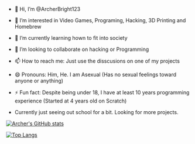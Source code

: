 - 👋 Hi, I’m @ArcherBright123
- 👀 I’m interested in Video Games, Programing, Hacking, 3D Printing and Homebrew
- 🌱 I’m currently learning hown to fit into society
- 💞️ I’m looking to collaborate on hacking or Programming
- 📫 How to reach me: Just use the disscusions on one of my projects
- 😄 Pronouns: Him, He. I am Asexual (Has no sexual feelings toward anyone or anything)
- ⚡ Fun fact: Despite being under 18, I have at least 10 years programming experience (Started at 4 years old on Scratch)


- Currently just seeing out school for a bit. Looking for more projects.



[![Archer's GitHub stats](https://github-readme-stats.vercel.app/api?username=ArcherBright123)](https://github.com/anuraghazra/github-readme-stats)



[![Top Langs](https://github-readme-stats.vercel.app/api/top-langs/?username=ArcherBright123)](https://github.com/anuraghazra/github-readme-stats)


<!---
ArcherBright123/ArcherBright123 is a ✨ special ✨ repository because its `README.md` (this file) appears on your GitHub profile.
You can click the Preview link to take a look at your changes.
--->
